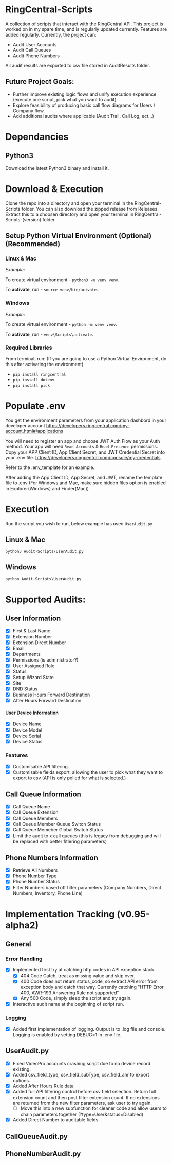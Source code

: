 # RingCentral-Scripts
A collection of scripts that interact with the RingCentral API. This project is worked on in my spare time, and is regularly updated currently. Features are added regularly. Currently, the project can:
- Audit User Accounts 
- Audit Call Queues
- Audit Phone Numbers

All audit results are exported to csv file stored in AuditResults folder.

## Future Project Goals:
- Further improve existing logic flows and unify execution experience (execute one script, pick what you want to audit)
- Explore feasibility of producing basic call flow diagrams for Users / Company flow.
- Add additional audits where applicable (Audit Trail, Call Log, ect...)

# Dependancies 
## Python3 
Download the latest Python3 binary and install it.

# Download & Execution
Clone the repo into a directory and open your terminal in the RingCentral-Scripts folder. You can also download the zipped release from Releases. Extract this to a choosen directory and open your terminal in RingCentral-Scripts-(version) folder. 

## Setup Python Virtual Environment (Optional) (Recommended)
### Linux & Mac
*Example*:

To create virtual environment - `python3 -m venv venv`.

To **activate**, run - `source venv/bin/acivate`.
### Windows
*Example*:

To create virtual environment - `python -m venv venv`.

To **activate**, run - `venv\Scripts\activate`.

### Required Libraries
From terminal, run: (If you are going to use a Python Virtual Environment, do this after activating the environment)
- `pip install ringcentral`
- `pip install dotenv`
- `pip install pick`

# Populate .env
You get the environment parameters from your
application dashbord in your developer account
https://developers.ringcentral.com/my-account.html#/applications

You will need to register an app and choose JWT Auth Flow as your Auth method. Your app will need `Read Accounts` & `Read Presence` permissions.
Copy your APP Client ID, App Client Secret, and JWT Credential Secret into your .env file.
https://developers.ringcentral.com/console/my-credentials

Refer to the .env_template for an example.

After adding the App Client ID, App Secret, and JWT, rename the template file to .env (For Windows and Mac, make sure hidden files option is enabled in Explorer(Windows) and Finder(Mac))


# Execution
Run the script you wish to run, below example has used `UserAudit.py`
## Linux & Mac
`python3 Audit-Scripts/UserAudit.py`

## Windows
`python Audit-Scripts\UserAudit.py`

# Supported Audits:
## User Information
- [x] First & Last Name
- [x] Extension Number
- [x] Extension Direct Number
- [x] Email
- [x] Departments
- [x] Permissions (is administrator?)
- [x] User Assigned Role
- [x] Status
- [x] Setup Wizard State
- [x] Site
- [x] DND Status
- [x] Business Hours Forward Destination
- [x] After Hours Forward Destination
#### User Device Information
- [x] Device Name
- [x] Device Model
- [x] Device Serial
- [x] Device Status

### Features
- [x] Customisable API filtering.
- [x] Customisable fields export, allowing the user to pick what they want to export to csv (API is only polled for what is selected.)

## Call Queue Information
- [x] Call Queue Name
- [x] Call Queue Extension
- [x] Call Queue Members
- [x] Call Queue Member Queue Switch Status
- [x] Call Queue Memeber Global Switch Status
- [x] Limit the audit to x call queues (this is legacy from debugging and will be replaced with better fitlering parameters)

## Phone Numbers Information
- [x] Retrieve All Numbers
- [x] Phone Number Type
- [x] Phone Number Status
- [x] Filter Numbers based off filter parameters (Company Numbers, Direct Numbers, Inventory, Phone Line)

# Implementation Tracking (v0.95-alpha2)
## General
### Error Handling
- [x] Implemented first try at catching http codes in API exception stack.
	- [x] 404 Code Catch, treat as missing value and skip over.
	- [x] 400 Code does not return status_code, so extract API error from exception body and catch that way. Currently catching "HTTP Error 400, AWR-193 Answering Rule not supported"
	- [x] Any 500 Code, simply sleep the script and try again.
- [x] Interactive audit name at the beginning of script run. 

### Logging
- [x] Added first implementation of logging. Output is to .log file and console. Logging is enabled by setting DEBUG=1 in .env file. 

## UserAudit.py
- [x] Fixed VideoPro accounts crashing script due to no device record existing.
- [x] Added csv_field_type, csv_field_subType, csv_field_ahr to export options. 
- [x] Added After Hours Rule data
- [x] Added full API filtering control before csv field selection. Return full extension count and then post filter extension count. If no extensions are returned from the new filter parameters, ask user to try again. 
	- [ ] Move this into a new subfunction for cleaner code and allow users to chain parameters together (?type=User&status=Disabled)
- [x] Added Direct Number to auditable fields. 

## CallQueueAudit.py


## PhoneNumberAudit.py

